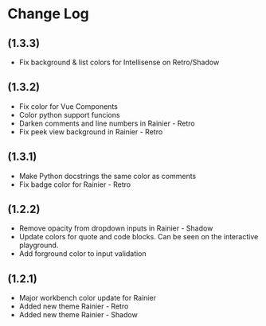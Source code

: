 # Change Log

## (1.3.3)

- Fix background & list colors for Intellisense on Retro/Shadow

## (1.3.2)

- Fix color for Vue Components
- Color python support funcions
- Darken comments and line numbers in Rainier - Retro
- Fix peek view background in Rainier - Retro

## (1.3.1)

- Make Python docstrings the same color as comments
- Fix badge color for Rainier - Retro

## (1.2.2)

- Remove opacity from dropdown inputs in Rainier - Shadow
- Update colors for quote and code blocks. Can be seen on the interactive playground.
- Add forground color to input validation

## (1.2.1)

- Major workbench color update for Rainier
- Added new theme Rainier - Retro
- Added new theme Rainier - Shadow
